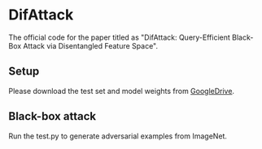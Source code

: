 # DifAttack
The official code for the paper titled as "DifAttack: Query-Efficient Black-Box Attack via Disentangled Feature Space".

## Setup
Please download the test set and model weights from [GoogleDrive](https://drive.google.com/drive/folders/1o4yPWxAC575PT_mQSxV4d7BCLCbC2oRV?usp=sharing).

## Black-box attack
Run the test.py to generate adversarial examples from ImageNet.

